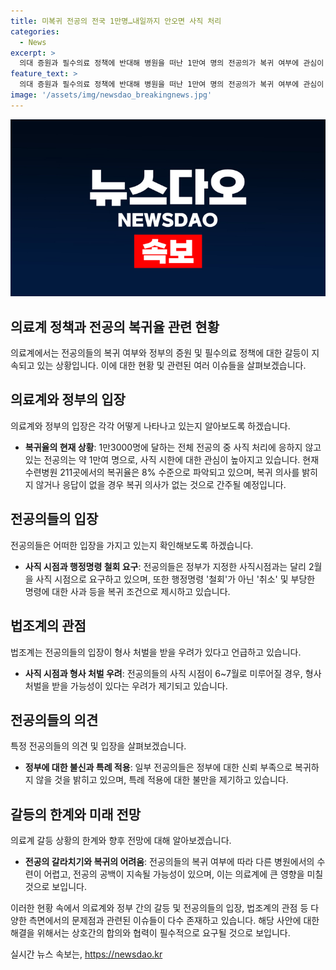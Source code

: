 ```yaml
---
title: 미복귀 전공의 전국 1만명…내일까지 안오면 사직 처리
categories:
  - News
excerpt: >
  의대 증원과 필수의료 정책에 반대해 병원을 떠난 1만여 명의 전공의가 복귀 여부에 관심이 집중되고 있다. 수련병원 211곳의 전공의 복귀율은 8%에 불과하며, 정부가 행정처분을 철회하지 않겠다고 밝히면서도 전공의들의 사직에 영향을 미칠 것으로 전망되고 있다. 전공의들은 사직 시점과 관련한 논란을 제기하며, 정부와 전공의 간의 갈등이 계속되고 있다. 이러한 상황에서 전공의들의 복귀 여부와 관련된 지속적인 갈등이 예상되고 있다.
feature_text: >
  의대 증원과 필수의료 정책에 반대해 병원을 떠난 1만여 명의 전공의가 복귀 여부에 관심이 집중되고 있다. 수련병원 211곳의 전공의 복귀율은 8%에 불과하며, 정부가 행정처분을 철회하지 않겠다고 밝히면서도 전공의들의 사직에 영향을 미칠 것으로 전망되고 있다. 전공의들은 사직 시점과 관련한 논란을 제기하며, 정부와 전공의 간의 갈등이 계속되고 있다. 이러한 상황에서 전공의들의 복귀 여부와 관련된 지속적인 갈등이 예상되고 있다.
image: '/assets/img/newsdao_breakingnews.jpg'
---
```


<p><img src="/assets/img/newsdao_breakingnews.jpg" alt="firstkoreanews 속보" /></p>

<h2 data-ke-size="size26"><b>의료계 정책과 전공의 복귀율 관련 현황</b></h2>

<p data-ke-size="size16"></p>

<p>의료계에서는 전공의들의 복귀 여부와 정부의 증원 및 필수의료 정책에 대한 갈등이 지속되고 있는 상황입니다. 이에 대한 현황 및 관련된 여러 이슈들을 살펴보겠습니다.</p>

<h2 data-ke-size="size24">의료계와 정부의 입장</h2>

<p data-ke-size="size16">의료계와 정부의 입장은 각각 어떻게 나타나고 있는지 알아보도록 하겠습니다.</p>

<ul>
<li><b>복귀율의 현재 상황</b>: 1만3000명에 달하는 전체 전공의 중 사직 처리에 응하지 않고 있는 전공의는 약 1만여 명으로, 사직 시한에 대한 관심이 높아지고 있습니다. 현재 수련병원 211곳에서의 복귀율은 8% 수준으로 파악되고 있으며, 복귀 의사를 밝히지 않거나 응답이 없을 경우 복귀 의사가 없는 것으로 간주될 예정입니다.</li>
</ul>

<h2 data-ke-size="size24">전공의들의 입장</h2>

<p data-ke-size="size16">전공의들은 어떠한 입장을 가지고 있는지 확인해보도록 하겠습니다.</p>

<ul>
<li><b>사직 시점과 행정명령 철회 요구</b>: 전공의들은 정부가 지정한 사직시점과는 달리 2월을 사직 시점으로 요구하고 있으며, 또한 행정명령 '철회'가 아닌 '취소' 및 부당한 명령에 대한 사과 등을 복귀 조건으로 제시하고 있습니다.</li>
</ul>

<h2 data-ke-size="size24">법조계의 관점</h2>

<p data-ke-size="size16">법조계는 전공의들의 입장이 형사 처벌을 받을 우려가 있다고 언급하고 있습니다.</p>

<ul>
<li><b>사직 시점과 형사 처벌 우려</b>: 전공의들의 사직 시점이 6~7월로 미루어질 경우, 형사 처벌을 받을 가능성이 있다는 우려가 제기되고 있습니다.</li>
</ul>

<h2 data-ke-size="size24">전공의들의 의견</h2>

<p data-ke-size="size16">특정 전공의들의 의견 및 입장을 살펴보겠습니다.</p>

<ul>
<li><b>정부에 대한 불신과 특례 적용</b>: 일부 전공의들은 정부에 대한 신뢰 부족으로 복귀하지 않을 것을 밝히고 있으며, 특례 적용에 대한 불만을 제기하고 있습니다.</li>
</ul>

<h2 data-ke-size="size24">갈등의 한계와 미래 전망</h2>

<p data-ke-size="size16">의료계 갈등 상황의 한계와 향후 전망에 대해 알아보겠습니다.</p>

<ul>
<li><b>전공의 갈라치기와 복귀의 어려움</b>: 전공의들의 복귀 여부에 따라 다른 병원에서의 수련이 어렵고, 전공의 공백이 지속될 가능성이 있으며, 이는 의료계에 큰 영향을 미칠 것으로 보입니다.</li>
</ul>

<p>이러한 현황 속에서 의료계와 정부 간의 갈등 및 전공의들의 입장, 법조계의 관점 등 다양한 측면에서의 문제점과 관련된 이슈들이 다수 존재하고 있습니다. 해당 사안에 대한 해결을 위해서는 상호간의 합의와 협력이 필수적으로 요구될 것으로 보입니다.</p>
실시간 뉴스 속보는, <a href="https://newsdao.kr" rel="dofollow">https://newsdao.kr</a>


